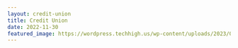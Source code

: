 ```yaml
---
layout: credit-union
title: Credit Union
date: 2022-11-30
featured_image: https://wordpress.techhigh.us/wp-content/uploads/2023/01/book-and-pen.jpg
---
```



